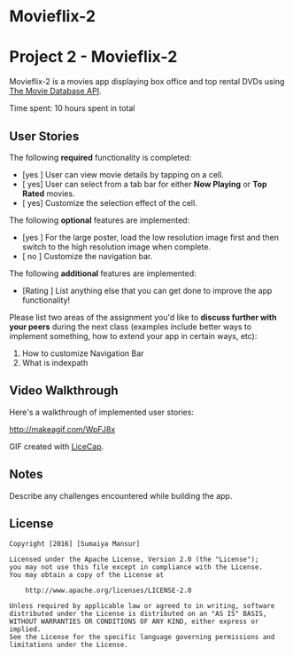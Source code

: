 # Movieflix-2
# Project 2 - Movieflix-2

Movieflix-2 is a movies app displaying box office and top rental DVDs using [The Movie Database API](http://docs.themoviedb.apiary.io/#).

Time spent: 10 hours spent in total

## User Stories

The following **required** functionality is completed:

- [yes ] User can view movie details by tapping on a cell.
- [ yes] User can select from a tab bar for either **Now Playing** or **Top Rated** movies.
- [ yes] Customize the selection effect of the cell.

The following **optional** features are implemented:

- [yes ] For the large poster, load the low resolution image first and then switch to the high resolution image when complete.
- [ no ] Customize the navigation bar.

The following **additional** features are implemented:

- [Rating ] List anything else that you can get done to improve the app functionality!

Please list two areas of the assignment you'd like to **discuss further with your peers** during the next class (examples include better ways to implement something, how to extend your app in certain ways, etc):

1. How to customize Navigation Bar
2. What is indexpath

## Video Walkthrough 

Here's a walkthrough of implemented user stories:

http://makeagif.com/WpFJ8x

GIF created with [LiceCap](http://www.cockos.com/licecap/).

## Notes

Describe any challenges encountered while building the app.

## License

    Copyright [2016] [Sumaiya Mansur]

    Licensed under the Apache License, Version 2.0 (the "License");
    you may not use this file except in compliance with the License.
    You may obtain a copy of the License at

        http://www.apache.org/licenses/LICENSE-2.0

    Unless required by applicable law or agreed to in writing, software
    distributed under the License is distributed on an "AS IS" BASIS,
    WITHOUT WARRANTIES OR CONDITIONS OF ANY KIND, either express or implied.
    See the License for the specific language governing permissions and
    limitations under the License.
